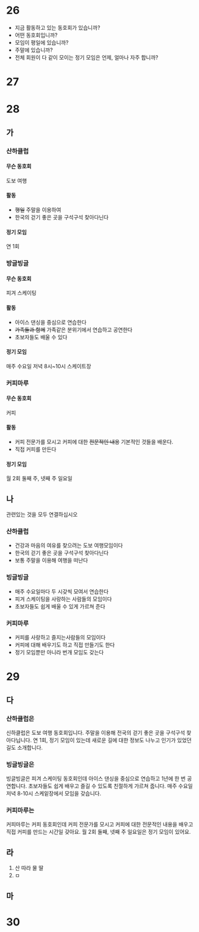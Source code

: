 # 26
* 지금 활동하고 있는 동호회가 있습니까? 
* 어떤 동호회입니까?
* 모임이 평일에 있습니까?
* 주말에 있습니까?
* 전체 회원이 다 같이 모이는 정기 모임은 언제, 얼마나 자주 합니까?
# 27
# 28
## 가
### 산하클럽
#### 무슨 동호회
도보 여행
#### 활동
* ~~평일~~ 주말을 이용하여
* 한국의 걷기 좋은 곳을 구석구석 찾아다닌다
#### 정기 모임
연 1회
### 방글빙글
#### 무슨 동호회
피겨 스케이팅
#### 활동
* 아이스 댄싱을 중심으로 연습한다
* ~~가족들과 함께~~ 가족같은 분위기에서 연습하고 공연한다
* 초보자들도 배울 수 있다
#### 정기 모임
매주 수요일 저녁 8시~10시 스케이트장
### 커피마루
#### 무슨 동호회
커피
#### 활동
* 커피 전문가를 모시고 커피에 대한 ~~전문적인 내용~~ 기본적인 것들을 배운다.
* 직접 커피를 만든다
#### 정기 모임
월 2회 둘째 주, 넷째 주 일요일
## 나
관련있는 것을 모두 연결하십시오

### 산하클럽
* 건강과 마음의 여유를 찾으려는 도보 여행모임이다
* 한국의 걷기 좋은 곳을 구석구석 찾아다닌다
* 보통 주말을 이용해 여행을 떠난다
### 빙글빙글
* 매주 수요일마다 두 시갖씩 모여서 연습한다
* 피겨 스케이팅을 사랑하는 사람들의 모임이다
* 초보자들도 쉽게 배울 수 있게 가르쳐 준다
### 커피마루
* 커피를 사랑하고 즐지는사람들의 모임이다
* 커피에 대해 배우기도 하고 직접 만들기도 한다
* 정기 모임뿐만 아니라 번개 모임도 갖는다
# 29
## 다
### 산하클럽은
신하클럽은 도보 여행 동호회입니다. 주말을 이용해 전국의 걷기 좋은 곳을 구석구석 찾아다닙니다. 연 1회, 정기 모임이 있는데 새로운 길에 대한 정보도 나누고 인기가 있었던길도 소개합니다. 
### 빙글빙글은
빙글빙글은 피겨 스케이팅 동호회인데 아이스 댄싱을 중심으로 연습하고 1년에 한 번 공연합니다. 초보자들도 쉽게 배우고 즐길 수 있도록 친절하게 가르쳐 줍니다. 매주 수요일 저녁 8-10시 스케잍장에서 모임을 갖습니다.
### 커피마루는
커피마루는 커피 동호회인데 커피 전문가를 모시고 커피에 대한 전문적인 내용을 배우고 직접 커피를 만드는 시간일 갖아요. 월 2회 둘째, 넷째 주 일요일은 정기 모임이 있어요.

## 라
1. 산 따라 물 딸
2. ㅁ
## 마
# 30